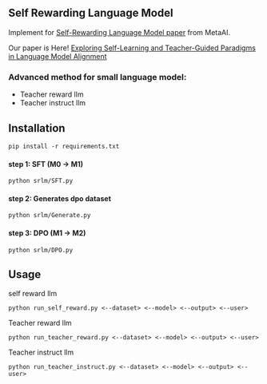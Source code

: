 ## Self Rewarding Language Model

Implement for [Self-Rewarding Language Model paper](https://arxiv.org/abs/2401.10020) from MetaAI.

Our paper is Here! [Exploring Self-Learning and Teacher-Guided
Paradigms in Language Model Alignment](https://github.com/ethan-charles/Self-Reward-RLHF/blob/main/Exploring_Self-Learning_and_Teacher-Guided_Paradigms_in_Language_Model_Alignment.pdf)

[](https://github.com/ethan-charles/Self-Reward-RLHF/blob/main/EECS%20598%20Poster_v2.png)

### Advanced method for small language model:

 - Teacher reward llm
 - Teacher instruct llm

## Installation
```
pip install -r requirements.txt
```


#### step 1: SFT (M0 -> M1)
```
python srlm/SFT.py
```
#### step 2: Generates dpo dataset 
```
python srlm/Generate.py
```
#### step 3: DPO (M1 -> M2)
```
python srlm/DPO.py
```

## Usage

self reward llm
```
python run_self_reward.py <--dataset> <--model> <--output> <--user>
```
Teacher reward llm
```
python run_teacher_reward.py <--dataset> <--model> <--output> <--user>
```
Teacher instruct llm
```
python run_teacher_instruct.py <--dataset> <--model> <--output> <--user>
```




